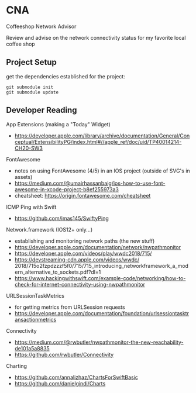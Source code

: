 # CNA

Coffeeshop Network Advisor

Review and advise on the network connectivity status for my favorite local coffee shop

## Project Setup

get the dependencies established for the project:

    git submodule init
    git submodule update

## Developer Reading

App Extensions (making a "Today" Widget)

- https://developer.apple.com/library/archive/documentation/General/Conceptual/ExtensibilityPG/index.html#//apple_ref/doc/uid/TP40014214-CH20-SW3

FontAwesome

- notes on using FontAwesome (4/5) in an IOS project (outside of SVG's in assets)
- https://medium.com/@umairhassanbaig/ios-how-to-use-font-awesome-in-xcode-project-b8ef255973a3
- cheatsheet: https://origin.fontawesome.com/cheatsheet

ICMP Ping with Swift

- https://github.com/imas145/SwiftyPing

Network.framework (IOS12+ only...)

- establishing and monitoring network paths (the new stuff)
- https://developer.apple.com/documentation/network/nwpathmonitor
- https://developer.apple.com/videos/play/wwdc2018/715/
- https://devstreaming-cdn.apple.com/videos/wwdc/   2018/715o2fzpdzzzf5f0/715/715_introducing_networkframework_a_modern_alternative_to_sockets.pdf?dl=1
- https://www.hackingwithswift.com/example-code/networking/how-to-check-for-internet-connectivity-using-nwpathmonitor

URLSessionTaskMetrics

- for getting metrics from URLSession requests
- https://developer.apple.com/documentation/foundation/urlsessiontasktransactionmetrics

Connectivity

- https://medium.com/@rwbutler/nwpathmonitor-the-new-reachability-de101a5a8835
- https://github.com/rwbutler/Connectivity

Charting

- https://github.com/annalizhaz/ChartsForSwiftBasic
- https://github.com/danielgindi/Charts



